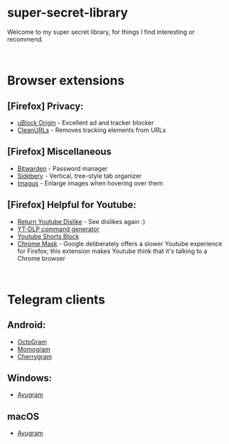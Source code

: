 # super-secret-library
Welcome to my super secret library, for things I find interesting or recommend.

&nbsp;

# Browser extensions
## [Firefox] Privacy:
- [uBlock Origin](https://addons.mozilla.org/en-US/firefox/addon/ublock-origin/) - Excellent ad and tracker blocker
- [CleanURLs](https://addons.mozilla.org/en-US/firefox/addon/clearurls/) - Removes tracking elements from URLs

## [Firefox] Miscellaneous
- [Bitwarden](https://addons.mozilla.org/en-US/firefox/addon/bitwarden-password-manager/) - Password manager
- [Sidebery](https://addons.mozilla.org/en-US/firefox/addon/sidebery/) - Vertical, tree-style tab organizer
- [Imagus](https://addons.mozilla.org/en-US/firefox/addon/imagus/) - Enlarge images when hovering over them

## [Firefox] Helpful for Youtube:
- [Return Youtube Dislike](https://addons.mozilla.org/en-US/firefox/addon/return-youtube-dislikes/) - See dislikes again :)
- [YT-DLP command generator](https://addons.mozilla.org/en-US/firefox/addon/yt-dlp-cmd-generator/)
- [Youtube Shorts Block](https://addons.mozilla.org/en-US/firefox/addon/youtube-shorts-block/)
- [Chrome Mask](https://addons.mozilla.org/en-US/firefox/addon/chrome-mask/) - Google deliberately offers a slower Youtube experience for Firefox; this extension makes Youtube think that it's talking to a Chrome browser

&nbsp;

# Telegram clients
  ## Android:
- [OctoGram](https://github.com/OctoGramApp/OctoGram)
- [Momogram](https://github.com/dic1911/Momogram)
- [Cherrygram](https://github.com/arsLan4k1390/Cherrygram)

## Windows:
- [Ayugram](https://github.com/AyuGram/AyuGramDesktop)

## macOS
- [Ayugram](https://github.com/AyuGram/AyuGramDesktop)
